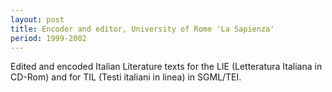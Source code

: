 ```yaml
---
layout: post
title: Encoder and editor, University of Rome 'La Sapienza'
period: 1999-2002 
---
```

Edited and encoded Italian Literature texts for the LIE (Letteratura Italiana in CD-Rom) and for TIL (Testi italiani in linea) in SGML/TEI.
